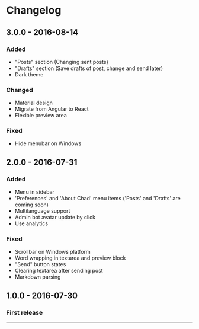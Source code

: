 # Changelog

## 3.0.0 - 2016-08-14
### Added
- "Posts" section (Changing sent posts)
- "Drafts" section (Save drafts of post, change and send later)
- Dark theme

### Changed
- Material design
- Migrate from Angular to React
- Flexible preview area

### Fixed
- Hide menubar on Windows

## 2.0.0 - 2016-07-31
### Added
- Menu in sidebar
- 'Preferences' and 'About Chad' menu items ('Posts' and 'Drafts' are coming soon)
- Multilanguage support
- Admin bot avatar update by click
- Use analytics

### Fixed
- Scrollbar on Windows platform
- Word wrapping in textarea and preview block
- "Send" button states
- Clearing textarea after sending post
- Markdown parsing

## 1.0.0 - 2016-07-30
### First release
---
[3.0.0]: https://github.com/Perkovec/Chad/compare/v2.0...v3.0
[2.0.0]: https://github.com/Perkovec/Chad/compare/v1.0...v2.0